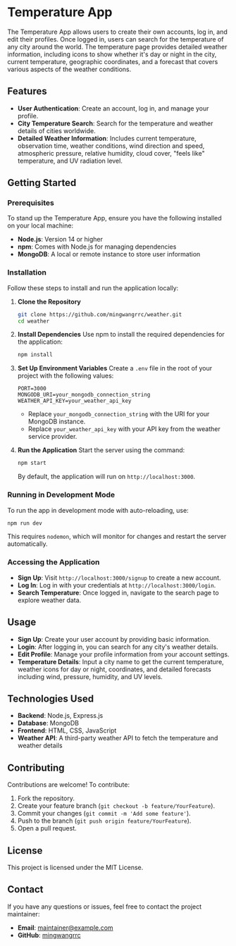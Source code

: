 # Temperature App

The Temperature App allows users to create their own accounts, log in, and edit their profiles. Once logged in, users can search for the temperature of any city around the world. The temperature page provides detailed weather information, including icons to show whether it's day or night in the city, current temperature, geographic coordinates, and a forecast that covers various aspects of the weather conditions.

## Features
- **User Authentication**: Create an account, log in, and manage your profile.
- **City Temperature Search**: Search for the temperature and weather details of cities worldwide.
- **Detailed Weather Information**: Includes current temperature, observation time, weather conditions, wind direction and speed, atmospheric pressure, relative humidity, cloud cover, "feels like" temperature, and UV radiation level.

## Getting Started

### Prerequisites
To stand up the Temperature App, ensure you have the following installed on your local machine:
- **Node.js**: Version 14 or higher
- **npm**: Comes with Node.js for managing dependencies
- **MongoDB**: A local or remote instance to store user information

### Installation
Follow these steps to install and run the application locally:

1. **Clone the Repository**
   ```sh
   git clone https://github.com/mingwangrrc/weather.git
   cd weather
   ```

2. **Install Dependencies**
   Use npm to install the required dependencies for the application:
   ```sh
   npm install
   ```

3. **Set Up Environment Variables**
   Create a `.env` file in the root of your project with the following values:
   ```env
   PORT=3000
   MONGODB_URI=your_mongodb_connection_string
   WEATHER_API_KEY=your_weather_api_key
   ```
   - Replace `your_mongodb_connection_string` with the URI for your MongoDB instance.
   - Replace `your_weather_api_key` with your API key from the weather service provider.

4. **Run the Application**
   Start the server using the command:
   ```sh
   npm start
   ```
   By default, the application will run on `http://localhost:3000`.

### Running in Development Mode
To run the app in development mode with auto-reloading, use:
```sh
npm run dev
```
This requires `nodemon`, which will monitor for changes and restart the server automatically.

### Accessing the Application
- **Sign Up**: Visit `http://localhost:3000/signup` to create a new account.
- **Log In**: Log in with your credentials at `http://localhost:3000/login`.
- **Search Temperature**: Once logged in, navigate to the search page to explore weather data.

## Usage
- **Sign Up**: Create your user account by providing basic information.
- **Login**: After logging in, you can search for any city's weather details.
- **Edit Profile**: Manage your profile information from your account settings.
- **Temperature Details**: Input a city name to get the current temperature, weather icons for day or night, coordinates, and detailed forecasts including wind, pressure, humidity, and UV levels.

## Technologies Used
- **Backend**: Node.js, Express.js
- **Database**: MongoDB
- **Frontend**: HTML, CSS, JavaScript
- **Weather API**: A third-party weather API to fetch the temperature and weather details

## Contributing
Contributions are welcome! To contribute:
1. Fork the repository.
2. Create your feature branch (`git checkout -b feature/YourFeature`).
3. Commit your changes (`git commit -m 'Add some feature'`).
4. Push to the branch (`git push origin feature/YourFeature`).
5. Open a pull request.

## License
This project is licensed under the MIT License.

## Contact
If you have any questions or issues, feel free to contact the project maintainer:
- **Email**: maintainer@example.com
- **GitHub**: [mingwangrrc](https://github.com/mingwangrrc)

